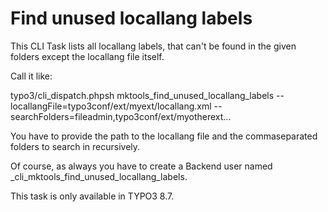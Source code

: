 Find unused locallang labels
============================

This CLI Task lists all locallang labels, that can't be found in the given folders except the locallang file itself.

Call it like:

typo3/cli\_dispatch.phpsh mktools\_find\_unused\_locallang\_labels --locallangFile=typo3conf/ext/myext/locallang.xml --searchFolders=fileadmin,typo3conf/ext/myotherext...

You have to provide the path to the locallang file and the commaseparated folders to search in recursively.

Of course, as always you have to create a Backend user named \_cli\_mktools\_find\_unused\_locallang\_labels.

This task is only available in TYPO3 8.7.
